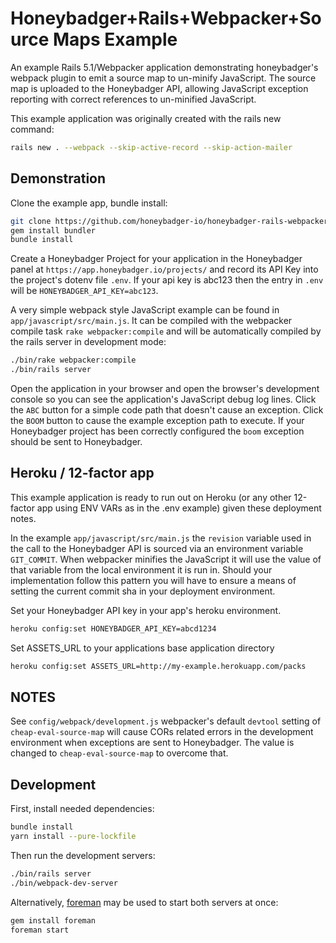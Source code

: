 # Honeybadger+Rails+Webpacker+Source Maps Example

An example Rails 5.1/Webpacker application demonstrating honeybadger's webpack
plugin to emit a source map to un-minify JavaScript. The source map is uploaded to
the Honeybadger API, allowing JavaScript exception reporting with correct
references to un-minified JavaScript.

This example application was originally created with the rails new command:

```sh
rails new . --webpack --skip-active-record --skip-action-mailer
```

## Demonstration

Clone the example app, bundle install:

```sh
git clone https://github.com/honeybadger-io/honeybadger-rails-webpacker-example.git
gem install bundler
bundle install
```

Create a Honeybadger Project for your application in the Honeybadger panel at
`https://app.honeybadger.io/projects/` and record its API Key into the
project's dotenv file `.env`. If your api key is abc123 then the entry in
`.env` will be `HONEYBADGER_API_KEY=abc123`.

A very simple webpack style JavaScript example can be found in
`app/javascript/src/main.js`. It can be compiled with the webpacker compile
task `rake webpacker:compile` and will be automatically compiled by the rails
server in development mode:

```sh
./bin/rake webpacker:compile
./bin/rails server
```

Open the application in your browser and open the browser's development console
so you can see the application's JavaScript debug log lines. Click the `ABC`
button for a simple code path that doesn't cause an exception. Click the `BOOM`
button to cause the example exception path to execute. If your Honeybadger
project has been correctly configured the `boom` exception should be sent to
Honeybadger.

## Heroku / 12-factor app

This example application is ready to run out on Heroku (or any other 12-factor
app using ENV VARs as in the .env example) given these deployment notes.

In the example `app/javascript/src/main.js` the `revision` variable used in the
call to the Honeybadger API is sourced via an environment variable
`GIT_COMMIT`. When webpacker minifies the JavaScript it will use the value of
that variable from the local environment it is run in. Should your
implementation follow this pattern you will have to ensure a means of setting
the current commit sha in your deployment environment.

Set your Honeybadger API key in your app's heroku environment.

```sh
heroku config:set HONEYBADGER_API_KEY=abcd1234
```

Set ASSETS_URL to your applications base application directory

```sh
heroku config:set ASSETS_URL=http://my-example.herokuapp.com/packs
```


## NOTES

See `config/webpack/development.js` webpacker's default `devtool` setting of
`cheap-eval-source-map` will cause CORs related errors in the development
environment when exceptions are sent to Honeybadger. The value is changed to
`cheap-eval-source-map` to overcome that.


## Development

First, install needed dependencies:

```sh
bundle install
yarn install --pure-lockfile
```

Then run the development servers:

```sh
./bin/rails server
./bin/webpack-dev-server
```

Alternatively, [foreman](http://ddollar.github.io/foreman/) may be used to start
both servers at once:

```sh
gem install foreman
foreman start
```
